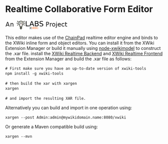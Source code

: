 # Realtime Collaborative Form Editor

[![XWiki labs logo](https://raw.githubusercontent.com/xwiki-labs/xwiki-labs-logo/master/projects/xwikilabs/xwikilabsproject.png "XWiki labs")](https://labs.xwiki.com/xwiki/bin/view/Projects/XWikiLabsProject)

This editor makes use of the [ChainPad][chainpad] realtime editor engine and binds
to the XWiki inline form and object editors. You can install it from the XWiki Extension Manager
or build it manually using [node-xwikimodel][] to construct the .xar file.
install the [XWiki Realtime Backend][rtbackend] and [XWiki Realtime Frontend][rtfrontend] from the Extension Manager and build
the .xar file as follows:

    # First make sure you have an up-to-date version of xwiki-tools
    npm install -g xwiki-tools

    # then build the xar with xargen
    xargen

    # and import the resulting XAR file.

Alternatively you can build and import in one operation using:

    xargen --post Admin:admin@mywikidomain.name:8080/xwiki

Or generate a Maven compatible build using:

    xargen --mvn


[chainpad]: https://github.com/xwiki-contrib/chainpad
[rtbackend]: http://extensions.xwiki.org/xwiki/bin/view/Extension/Realtime+Netflux+Backend/
[rtfrontend]: http://extensions.xwiki.org/xwiki/bin/view/Extension/Realtime+Netflux+Frontend/
[node-xwikimodel]: https://github.com/xwiki-contrib/node-xwikimodel
